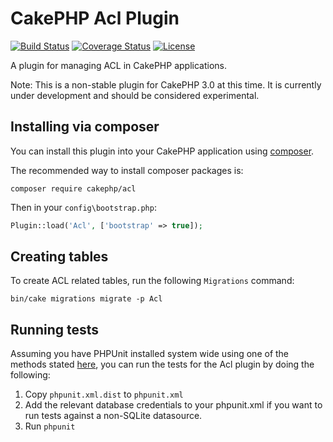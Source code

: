 # CakePHP Acl Plugin

[![Build Status](https://img.shields.io/travis/cakephp/acl/master.svg?style=flat-square)](https://travis-ci.org/cakephp/acl)
[![Coverage Status](https://img.shields.io/codecov/c/github/cakephp/acl.svg?style=flat-square)](https://codecov.io/github/cakephp/acl)
[![License](https://img.shields.io/badge/license-MIT-brightgreen.svg?style=flat-square)](LICENSE.txt)

A plugin for managing ACL in CakePHP applications.

Note:
This is a non-stable plugin for CakePHP 3.0 at this time.
It is currently under development and should be considered experimental.

## Installing via composer


You can install this plugin into your CakePHP application using [composer](http://getcomposer.org).

The recommended way to install composer packages is:

```
composer require cakephp/acl
```

Then in your `config\bootstrap.php`:
```php
Plugin::load('Acl', ['bootstrap' => true]);
```

## Creating tables

To create ACL related tables, run the following `Migrations` command:

```
bin/cake migrations migrate -p Acl
```

## Running tests

Assuming you have PHPUnit installed system wide using one of the methods stated
[here](http://phpunit.de/manual/current/en/installation.html), you can run the
tests for the Acl plugin by doing the following:

1. Copy `phpunit.xml.dist` to `phpunit.xml`
2. Add the relevant database credentials to your phpunit.xml if you want to run tests against
   a non-SQLite datasource.
3. Run `phpunit`
